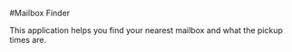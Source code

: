 #Mailbox Finder

This application helps you find your nearest mailbox and what the pickup times are.
